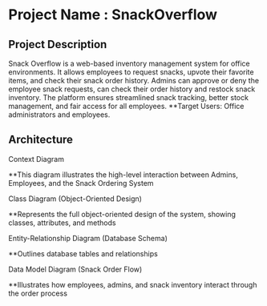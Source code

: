 # Project Name : SnackOverflow 

## Project Description

Snack Overflow is a web-based inventory management system for office environments. It allows employees to request snacks, upvote their favorite items, and check their snack order history. Admins can approve or deny the employee snack requests, can check their order history and restock snack inventory. The platform ensures streamlined snack tracking, better stock management, and fair access for all employees. 
**Target Users: Office administrators and employees.

## Architecture 

Context Diagram

**This diagram illustrates the high-level interaction between Admins, Employees, and the Snack Ordering System

Class Diagram (Object-Oriented Design) 

**Represents the full object-oriented design of the system, showing classes, attributes, and methods

Entity-Relationship Diagram (Database Schema) 

**Outlines database tables and relationships

Data Model Diagram (Snack Order Flow) 

**Illustrates how employees, admins, and snack inventory interact through the order process
